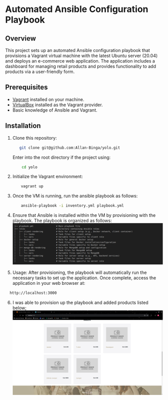 # Automated Ansible Configuration Playbook

## Overview

This project sets up an automated Ansible configuration playbook that provisions a Vagrant virtual machine with the latest Ubuntu server (20.04) and deploys an e-commerce web application. The application includes a dashboard for managing retail products and provides functionality to add products via a user-friendly form.

## Prerequisites

- [Vagrant](https://www.vagrantup.com/downloads) installed on your machine.
- [VirtualBox](https://www.virtualbox.org/) installed as the Vagrant provider.
- Basic knowledge of Ansible and Vagrant.

## Installation

1. Clone this repository:

   ```bash
      git clone git@github.com:Allan-Binga/yolo.git

   ```
   Enter into the root directory if the project using:
   ```bash
       cd yolo

2. Initialize the Vagrant environment:
```bash
       vagrant up

```

3. Once the VM is running, run the ansible playbook as follows:
```bash
       ansible-playbook -i inventory.yml playbook.yml

```

4. Ensure that Ansible is installed within the VM by provisioning with the playbook. The playbook is organized as follows:
    ![Alt text](./images/filestructure.png)  

5. Usage:
After provisioning, the playbook will automatically run the necessary tasks to set up the application. Once complete, access the application in your web browser at:
```bash
  http://localhost:3000
```

6. I was able to provision up the playbook and added products listed below;
![Alt text](./images/products.png)               
